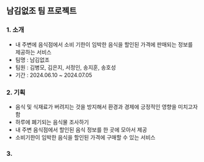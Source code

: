 ## 남김없조 팀 프로젝트
### 1. 소개
- 내 주변에 음식점에서 소비 기한이 임박한 음식을 할인된 가격에 판매되는 정보를 제공하는 서비스
- 팀명 : 남김없조
- 팀원 : 김병모, 김은지, 서정인, 송지훈, 송호성
- 기간 : 2024.06.10 ~ 2024.07.05

### 2. 기획
- 음식 및 식재료가 버려지는 것을 방지해서 환경과 경제에 긍정적인 영향을 미치고자 함
- 하루에 폐기되는 음식물 조사하기
- 내 주변 음식점에서 할인된 음식 정보를 한 곳에 모아서 제공  
- 소비기한이 임박한 음식을 할인된 가격에 구매할 수 있는 서비스

### 3. 
